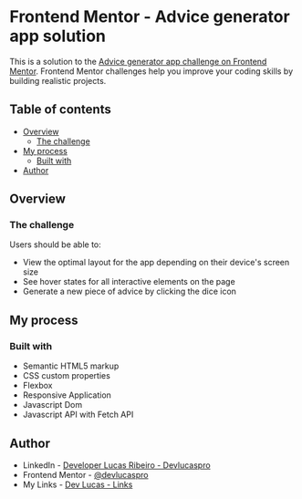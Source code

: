 # Frontend Mentor - Advice generator app solution

This is a solution to the [Advice generator app challenge on Frontend Mentor](https://www.frontendmentor.io/challenges/advice-generator-app-QdUG-13db). Frontend Mentor challenges help you improve your coding skills by building realistic projects.

## Table of contents

- [Overview](#overview)
  - [The challenge](#the-challenge)
- [My process](#my-process)
  - [Built with](#built-with)
- [Author](#author)

## Overview

### The challenge

Users should be able to:

- View the optimal layout for the app depending on their device's screen size
- See hover states for all interactive elements on the page
- Generate a new piece of advice by clicking the dice icon

## My process

### Built with

- Semantic HTML5 markup
- CSS custom properties
- Flexbox
- Responsive Application
- Javascript Dom
- Javascript API with Fetch API

## Author

- LinkedIn - [Developer Lucas Ribeiro - Devlucaspro](https://www.linkedin.com/in/devlucaspro/)
- Frontend Mentor - [@devlucaspro](https://www.frontendmentor.io/profile/devlucaspro)
- My Links - [Dev Lucas - Links](https://devlucaslinks.netlify.app/)
